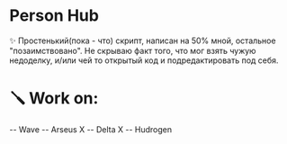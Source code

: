 # Person Hub

✨ Простенький(пока - что) скрипт, написан на 50% мной, остальное "позаимствовано". Не скрываю факт того, что мог взять чужую недоделку, и/или чей то открытый код и подредактировать под себя. 

# 🪛 Work on:
-- Wave
-- Arseus X
-- Delta X
-- Hudrogen
